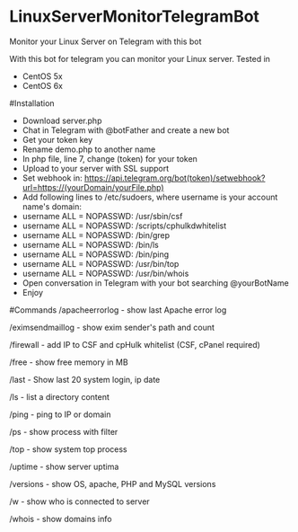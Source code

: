 # LinuxServerMonitorTelegramBot
Monitor your Linux Server on Telegram with this bot

With this bot for telegram you can monitor your Linux server.
Tested in 
- CentOS 5x
- CentOS 6x

#Installation
- Download server.php
- Chat in Telegram with @botFather and create a new bot
- Get your token key
- Rename demo.php to another name
- In php file, line 7, change (token) for your token
- Upload to your server with SSL support
- Set webhook in: https://api.telegram.org/bot(token)/setwebhook?url=https://(yourDomain/yourFile.php)
- Add following lines to /etc/sudoers, where username is your account name's domain:
- username  ALL = NOPASSWD: /usr/sbin/csf
- username  ALL = NOPASSWD: /scripts/cphulkdwhitelist
- username  ALL = NOPASSWD: /bin/grep
- username  ALL = NOPASSWD: /bin/ls
- username  ALL = NOPASSWD: /bin/ping
- username  ALL = NOPASSWD: /usr/bin/top
- username  ALL = NOPASSWD: /usr/bin/whois
- Open conversation in Telegram with your bot searching @yourBotName
- Enjoy

#Commands
/apacheerrorlog - show last Apache error log

/eximsendmaillog - show exim sender's path and count

/firewall - add IP to CSF and cpHulk whitelist (CSF, cPanel required)

/free - show free memory in MB

/last - Show last 20 system login, ip date

/ls - list a directory content

/ping - ping to IP or domain

/ps - show process with filter

/top - show system top process

/uptime - show server uptima

/versions - show OS, apache, PHP and MySQL versions

/w - show who is connected to server

/whois - show domains info
